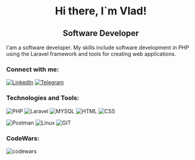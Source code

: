 <h1 align="center">Hi there,  I`m Vlad!</h1>
<h2 align="center"> Software Developer </h2>

<p>
  I'am a software developer. My skills include software development in PHP using the Laravel framework and tools 
  for creating web applications.
</p>

<h3 align="left">Connect with me:</h3>

[![LinkedIn](https://img.shields.io/badge/-LinkedIn-090909?style=for-the-badge&logo=linkedin&logoColor=007BB6)](https://www.linkedin.com/in/vladislav-lee-0a99a9274)
[![Telegram](https://img.shields.io/badge/-Telegram-090909?style=for-the-badge&logo=telegram&logoColor=27A0D9)](https://t.me/leevladislove)


<h3 align="left">Technologies and Tools:</h3>

![PHP](https://img.shields.io/badge/-Php-090909?style=for-the-badge&logo=php&logoColor=47C5FB)
![Laravel](https://img.shields.io/badge/-Laravel-090909?style=for-the-badge&logo=laravel&logoColor=47C5FB)
![MYSQL](https://img.shields.io/badge/-Mysql-090909?style=for-the-badge&logo=mysql&logoColor=47C5FB)
![HTML](https://img.shields.io/badge/-Html-090909?style=for-the-badge&logo=html5&logoColor=47C5FB)
![CSS](https://img.shields.io/badge/-Css-090909?style=for-the-badge&logo=css3)

![Postman](https://img.shields.io/badge/-Postman-090909?style=for-the-badge&logo=postman&logoColor=47C5FB)
![Linux](https://img.shields.io/badge/-Linux-090909?style=for-the-badge&logo=linux&logoColor=47C5FB)
![GIT](https://img.shields.io/badge/-Git-090909?style=for-the-badge&logo=git&logoColor=47C5FB)


<h3 align="left">CodeWars:</h3>

![codewars](https://www.codewars.com/users/Leevladislove/badges/small)
